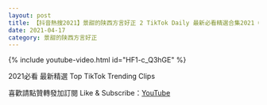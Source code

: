 ```yaml
---
layout: post
title: 【抖音熱搜2021】景甜的陕西方言好正 2 TikTok Daily 最新必看精選合集2021 04 17
date: 2021-04-17
category: 景甜的陕西方言好正
---
```


{% include youtube-video.html id="HF1-c_Q3hGE" %}

2021必看 最新精選 Top TikTok Trending Clips

喜歡請點贊轉發加訂閱 Like & Subscribe：[YouTube](https://www.youtube.com/channel/UCAoR7VcanIPd04uEq_GIylA/videos)


